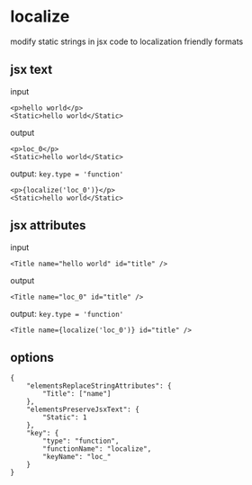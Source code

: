 # localize
modify static strings in jsx code to localization friendly formats

## jsx text
input
```
<p>hello world</p>
<Static>hello world</Static>
```
output
```
<p>loc_0</p>
<Static>hello world</Static>
```
output: `key.type = 'function'`
```
<p>{localize('loc_0')}</p>
<Static>hello world</Static>
```

## jsx attributes
input
```
<Title name="hello world" id="title" />
```
output
```
<Title name="loc_0" id="title" />
```
output: `key.type = 'function'`
```
<Title name={localize('loc_0')} id="title" />
```

## options
```
{
    "elementsReplaceStringAttributes": {
        "Title": ["name"]
    },
    "elementsPreserveJsxText": {
        "Static": 1
    },
    "key": {
        "type": "function",
        "functionName": "localize",
        "keyName": "loc_"
    }
}
```
